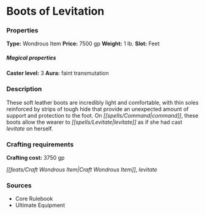 ﻿---
Title: "Boots of Levitation"
Type: "Wondrous Item"
Price: "7500 gp"
Weight: "1 lb."
Slot: "Feet"
Caster level: "3"
Aura: "faint transmutation"
Description: |
  "These soft leather boots are incredibly light and comfortable, with thin soles reinforced by strips of tough hide that provide an unexpected amount of support and protection to the foot. On command, these boots allow the wearer to levitate as if she had cast _levitate_ on herself."
Crafting cost: "3750 gp"
Sources: "['Core Rulebook', 'Ultimate Equipment']"
---

# Boots of Levitation

### Properties

**Type:** Wondrous Item **Price:** 7500 gp **Weight:** 1 lb. **Slot:** Feet

##### Magical properties

**Caster level:** 3 **Aura:** faint transmutation

### Description

These soft leather boots are incredibly light and comfortable, with thin soles reinforced by strips of tough hide that provide an unexpected amount of support and protection to the foot. On _[[spells/Command|command]]_, these boots allow the wearer to _[[spells/Levitate|levitate]]_ as if she had cast _levitate_ on herself.

### Crafting requirements

**Crafting cost:** 3750 gp

_[[feats/Craft Wondrous Item|Craft Wondrous Item]]_, _levitate_

### Sources

* Core Rulebook
* Ultimate Equipment